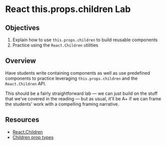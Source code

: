 # React this.props.children Lab

## Objectives

1. Explain how to use `this.props.children` to build reusable components
2. Practice using the `React.Children` utilities

## Overview

Have students write containing components as well as use predefined components
to practice leveraging `this.props.children` and the `React.Children` API.

This should be a fairly straightforward lab — we can just build on the stuff
that we've covered in the reading — but as usual, it'll be A+ if we can frame
the students' work with a compelling framing narrative.

## Resources

- [React.Children](https://facebook.github.io/react/docs/top-level-api.html#react.children)
- [Children prop types](https://facebook.github.io/react/tips/children-props-type.html)
